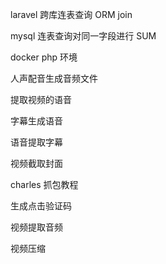 laravel 跨库连表查询 ORM join

mysql 连表查询对同一字段进行 SUM

docker php 环境

<!-- 业务 -->

人声配音生成音频文件

提取视频的语音

字幕生成语音

语音提取字幕

视频截取封面

charles 抓包教程

生成点击验证码

视频提取音频

视频压缩